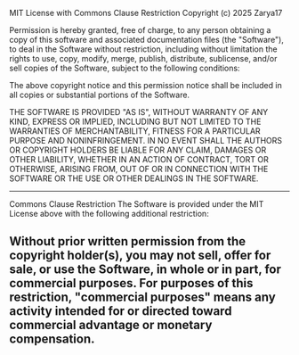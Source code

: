 MIT License with Commons Clause Restriction
Copyright (c) 2025 Zarya17

Permission is hereby granted, free of charge, to any person obtaining a copy
of this software and associated documentation files (the "Software"), to deal
in the Software without restriction, including without limitation the rights
to use, copy, modify, merge, publish, distribute, sublicense, and/or sell
copies of the Software, subject to the following conditions:

The above copyright notice and this permission notice shall be included in all
copies or substantial portions of the Software.

THE SOFTWARE IS PROVIDED "AS IS", WITHOUT WARRANTY OF ANY KIND, EXPRESS OR
IMPLIED, INCLUDING BUT NOT LIMITED TO THE WARRANTIES OF MERCHANTABILITY,
FITNESS FOR A PARTICULAR PURPOSE AND NONINFRINGEMENT. IN NO EVENT SHALL THE
AUTHORS OR COPYRIGHT HOLDERS BE LIABLE FOR ANY CLAIM, DAMAGES OR OTHER
LIABILITY, WHETHER IN AN ACTION OF CONTRACT, TORT OR OTHERWISE, ARISING FROM,
OUT OF OR IN CONNECTION WITH THE SOFTWARE OR THE USE OR OTHER DEALINGS IN THE
SOFTWARE.

------------------------------------------------------------
Commons Clause Restriction
The Software is provided under the MIT License above with the following
additional restriction:

Without prior written permission from the copyright holder(s), you may not
sell, offer for sale, or use the Software, in whole or in part, for
commercial purposes. For purposes of this restriction, "commercial purposes"
means any activity intended for or directed toward commercial advantage or
monetary compensation.
------------------------------------------------------------
